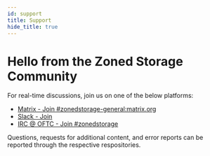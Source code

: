 ```yaml
---
id: support
title: Support
hide_title: true
---
```


# Hello from the Zoned Storage Community

For real-time discussions, join us on one of the below platforms:

 * [Matrix - Join #zonedstorage-general:matrix.org](https://app.element.io/#/room/#zonedstorage-general:matrix.org)
 * [Slack - Join ](https://join.slack.com/t/zonedstorage/shared_invite/zt-uyfut5xe-nKajp9YRnEWqiD4X6RkTFw)
 * [IRC @ OFTC - Join #zonedstorage](https://webchat.oftc.net/?channels=zonedstorage)

Questions, requests for additional content, and error reports can be reported through the respective respositories.


